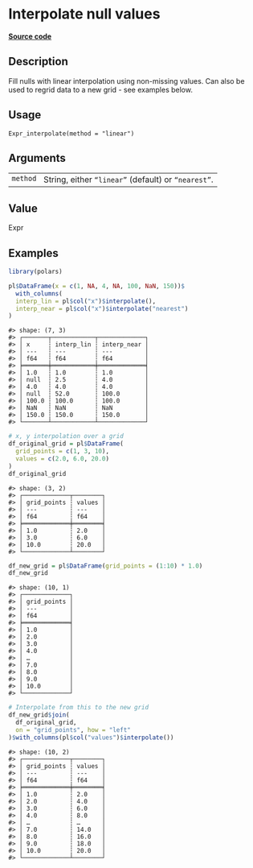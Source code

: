 

# Interpolate null values

[**Source code**](https://github.com/pola-rs/r-polars/tree/main/R/expr__expr.R#L2282)

## Description

Fill nulls with linear interpolation using non-missing values. Can also
be used to regrid data to a new grid - see examples below.

## Usage

<pre><code class='language-R'>Expr_interpolate(method = "linear")
</code></pre>

## Arguments

<table>
<tr>
<td style="white-space: nowrap; font-family: monospace; vertical-align: top">
<code id="Expr_interpolate_:_method">method</code>
</td>
<td>
String, either <code>“linear”</code> (default) or
<code>“nearest”</code>.
</td>
</tr>
</table>

## Value

Expr

## Examples

``` r
library(polars)

pl$DataFrame(x = c(1, NA, 4, NA, 100, NaN, 150))$
  with_columns(
  interp_lin = pl$col("x")$interpolate(),
  interp_near = pl$col("x")$interpolate("nearest")
)
```

    #> shape: (7, 3)
    #> ┌───────┬────────────┬─────────────┐
    #> │ x     ┆ interp_lin ┆ interp_near │
    #> │ ---   ┆ ---        ┆ ---         │
    #> │ f64   ┆ f64        ┆ f64         │
    #> ╞═══════╪════════════╪═════════════╡
    #> │ 1.0   ┆ 1.0        ┆ 1.0         │
    #> │ null  ┆ 2.5        ┆ 4.0         │
    #> │ 4.0   ┆ 4.0        ┆ 4.0         │
    #> │ null  ┆ 52.0       ┆ 100.0       │
    #> │ 100.0 ┆ 100.0      ┆ 100.0       │
    #> │ NaN   ┆ NaN        ┆ NaN         │
    #> │ 150.0 ┆ 150.0      ┆ 150.0       │
    #> └───────┴────────────┴─────────────┘

``` r
# x, y interpolation over a grid
df_original_grid = pl$DataFrame(
  grid_points = c(1, 3, 10),
  values = c(2.0, 6.0, 20.0)
)
df_original_grid
```

    #> shape: (3, 2)
    #> ┌─────────────┬────────┐
    #> │ grid_points ┆ values │
    #> │ ---         ┆ ---    │
    #> │ f64         ┆ f64    │
    #> ╞═════════════╪════════╡
    #> │ 1.0         ┆ 2.0    │
    #> │ 3.0         ┆ 6.0    │
    #> │ 10.0        ┆ 20.0   │
    #> └─────────────┴────────┘

``` r
df_new_grid = pl$DataFrame(grid_points = (1:10) * 1.0)
df_new_grid
```

    #> shape: (10, 1)
    #> ┌─────────────┐
    #> │ grid_points │
    #> │ ---         │
    #> │ f64         │
    #> ╞═════════════╡
    #> │ 1.0         │
    #> │ 2.0         │
    #> │ 3.0         │
    #> │ 4.0         │
    #> │ …           │
    #> │ 7.0         │
    #> │ 8.0         │
    #> │ 9.0         │
    #> │ 10.0        │
    #> └─────────────┘

``` r
# Interpolate from this to the new grid
df_new_grid$join(
  df_original_grid,
  on = "grid_points", how = "left"
)$with_columns(pl$col("values")$interpolate())
```

    #> shape: (10, 2)
    #> ┌─────────────┬────────┐
    #> │ grid_points ┆ values │
    #> │ ---         ┆ ---    │
    #> │ f64         ┆ f64    │
    #> ╞═════════════╪════════╡
    #> │ 1.0         ┆ 2.0    │
    #> │ 2.0         ┆ 4.0    │
    #> │ 3.0         ┆ 6.0    │
    #> │ 4.0         ┆ 8.0    │
    #> │ …           ┆ …      │
    #> │ 7.0         ┆ 14.0   │
    #> │ 8.0         ┆ 16.0   │
    #> │ 9.0         ┆ 18.0   │
    #> │ 10.0        ┆ 20.0   │
    #> └─────────────┴────────┘
